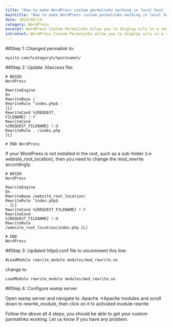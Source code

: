 ```yaml
---
title: "How to make WordPress custom permalinks working in local host (wamp)"
maintitle: "How to make WordPress custom permalinks working in local host (wamp)"
date: 2015/05/14
category: WordPress
excerpt: WordPress Custom Permalinks allow you to display urls in a semantic structure which is search engine friendly. However, if your WordPress is installed in a local server such as WAMP, you’re likely to running into “404 Not Found” issue, once you changed your permalinks settings. Here is a quick guide to show you how to resolve this issue...
introtext: WordPress Custom Permalinks allow you to display urls in a semantic structure which is search engine friendly. However, if your WordPress is installed in a local server such as WAMP, you’re likely to running into “404 Not Found” issue, once you changed your permalinks settings. Here is a quick guide to show you how to resolve this issue
---
```


##Step 1: Changed permalink to:

<code>mysite.com/%category%/%postname%/</code>

##Step 2: Update .htaccess file:

<code># BEGIN WordPress<br /><IfModule mod_rewrite.c><br />RewriteEngine On<br />RewriteBase /<br />RewriteRule ^index\.php$ - [L]<br />RewriteCond %{REQUEST_<br />FILENAME} !-f<br />RewriteCond %{REQUEST_FILENAME} !-d<br />RewriteRule . /index.php [L]<br /></IfModule><br /># END WordPress</code>

If your WordPress is not installed in the root, such as a sub-folder (i.e webiste_root_location), then you need to change the mod_rewrite accordingly.

<code># BEGIN WordPress<br /><IfModule mod_rewrite.c><br />RewriteEngine On<br />RewriteBase /website_root_location/<br />RewriteRule ^index\.php$ - [L]<br />RewriteCond %{REQUEST_FILENAME} !-f<br />RewriteCond %{REQUEST_FILENAME} !-d<br />RewriteRule . /website_root_location/index.php [L]<br /></IfModule><br /># END WordPress</code>

##Step 3: Updated httpd.conf file to uncomment this line:

<code>#LoadModule rewrite_module modules/mod_rewrite.so</code>

change to

<code>LoadModule rewrite_module modules/mod_rewrite.so</code>

##Step 4: Configure wamp server

Open wamp server and navigate to: Apache ->Apache modules and scroll down to rewrite_module, then click on it to activated module rewrite.

Follow the above all 4 steps, you should be able to get your custom parmalinks working. Let us know if you have any problem.